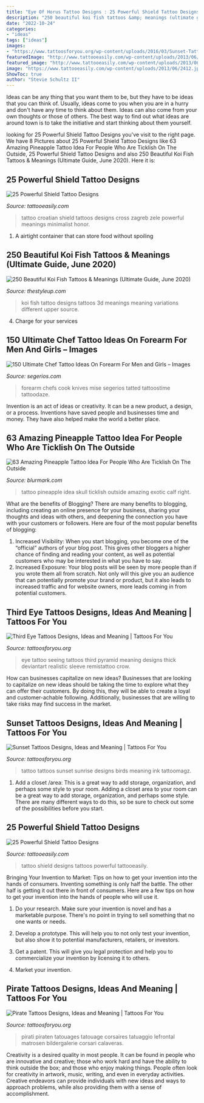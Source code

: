 ```yaml
---
title: "Eye Of Horus Tattoo Designs : 25 Powerful Shield Tattoo Designs"
description: "250 beautiful koi fish tattoos &amp; meanings (ultimate guide, june 2020)"
date: "2022-10-24"
categories:
- "ideas"
tags: ["ideas"]
images:
- "https://www.tattoosforyou.org/wp-content/uploads/2016/03/Sunset-Tattoos-for-Men.jpg"
featuredImage: "http://www.tattooeasily.com/wp-content/uploads/2013/06/160.jpg"
featured_image: "http://www.tattooeasily.com/wp-content/uploads/2013/06/160.jpg"
image: "https://www.tattooeasily.com/wp-content/uploads/2013/06/2412.jpg"
ShowToc: true
author: "Stevie Schultz II"
---
```



Ideas can be any thing that you want them to be, but they have to be ideas that you can think of. Usually, ideas come to you when you are in a hurry and don't have any time to think about them. Ideas can also come from your own thoughts or those of others. The best way to find out what ideas are around town is to take the initiative and start thinking about them yourself.

	

		
looking for 25 Powerful Shield Tattoo Designs you've visit to the right page. We have 8 Pictures about 25 Powerful Shield Tattoo Designs like 63 Amazing Pineapple Tattoo Idea For People Who Are Ticklish On The Outside, 25 Powerful Shield Tattoo Designs and also 250 Beautiful Koi Fish Tattoos &amp; Meanings (Ultimate Guide, June 2020). Here it is:
		
    
## 25 Powerful Shield Tattoo Designs

<img loading=lazy src="http://www.tattooeasily.com/wp-content/uploads/2013/06/160.jpg" onerror="this.onerror=null;this.src='https://tse3.mm.bing.net/th?id=OIP.44sifGAkF5EdQi4jOMhQdgHaJ3&amp;pid=15.1';" alt="25 Powerful Shield Tattoo Designs">

_Source: tattooeasily.com_

>tattoo croatian shield tattoos designs cross zagreb zele powerful meanings minimalist honor. 

	

1. A airtight container that can store food without spoiling 

    
## 250 Beautiful Koi Fish Tattoos &amp; Meanings (Ultimate Guide, June 2020)

<img loading=lazy src="https://thestyleup.com/wp-content/uploads/2015/03/koi-fish-tattoo-designs-24.jpg" onerror="this.onerror=null;this.src='https://tse4.mm.bing.net/th?id=OIP.uLzJTCJMkc_hiO4Vvk5kmwHaJ4&amp;pid=15.1';" alt="250 Beautiful Koi Fish Tattoos &amp; Meanings (Ultimate Guide, June 2020)">

_Source: thestyleup.com_

>koi fish tattoo designs tattoos 3d meanings meaning variations different upper source. 

	

4. Charge for your services 

    
## 150 Ultimate Chef Tattoo Ideas On Forearm For Men And Girls – Images

<img loading=lazy src="https://www.segerios.com/wp-content/uploads/2019/01/Impressive-Chef-Tattoo-On-Forearm.jpg" onerror="this.onerror=null;this.src='https://tse4.mm.bing.net/th?id=OIP.RG9s9MAOKCagKciBWRqalgHaJ4&amp;pid=15.1';" alt="150 Ultimate Chef Tattoo Ideas On Forearm For Men and Girls – Images">

_Source: segerios.com_

>forearm chefs cook knives mise segerios tatted tattoostime tattoodaze. 

	

Invention is an act of ideas or creativity. It can be a new product, a design, or a process. Inventions have saved people and businesses time and money. They have also helped make the world a better place.

    
## 63 Amazing Pineapple Tattoo Idea For People Who Are Ticklish On The Outside

<img loading=lazy src="http://www.blurmark.com/wp-content/uploads/2017/05/Awesome-Pineapple-Tattoo.jpg" onerror="this.onerror=null;this.src='https://tse3.mm.bing.net/th?id=OIP.3-9BAFl9g5D-f-wGUjLt-QHaJ4&amp;pid=15.1';" alt="63 Amazing Pineapple Tattoo Idea For People Who Are Ticklish On The Outside">

_Source: blurmark.com_

>tattoo pineapple idea skull ticklish outside amazing exotic calf right. 

	

What are the benefits of Blogging?
There are many benefits to blogging, including creating an online presence for your business, sharing your thoughts and ideas with others, and deepening the connection you have with your customers or followers. Here are four of the most popular benefits of blogging: 
1. Increased Visibility: When you start blogging, you become one of the “official” authors of your blog post. This gives other bloggers a higher chance of finding and reading your content, as well as potential customers who may be interested in what you have to say. 
2. Increased Exposure: Your blog posts will be seen by more people than if you wrote them all from scratch. Not only will this give you an audience that can potentially promote your brand or product, but it also leads to increased traffic and for website owners, more leads coming in from potential customers. 

    
## Third Eye Tattoos Designs, Ideas And Meaning | Tattoos For You

<img loading=lazy src="http://www.tattoosforyou.org/wp-content/uploads/2016/05/Third-Eye-Pyramid-Tattoo.jpg" onerror="this.onerror=null;this.src='https://tse3.mm.bing.net/th?id=OIP.BKbHQEVk-kCw1qY2-ywgnAHaLJ&amp;pid=15.1';" alt="Third Eye Tattoos Designs, Ideas and Meaning | Tattoos For You">

_Source: tattoosforyou.org_

>eye tattoo seeing tattoos third pyramid meaning designs thick deviantart realistic sleeve remistattoo crow. 

	

How can businesses capitalize on new ideas?
Businesses that are looking to capitalize on new ideas should be taking the time to explore what they can offer their customers. By doing this, they will be able to create a loyal and customer-achable following. Additionally, businesses that are willing to take risks may find success in the market.

    
## Sunset Tattoos Designs, Ideas And Meaning | Tattoos For You

<img loading=lazy src="https://www.tattoosforyou.org/wp-content/uploads/2016/03/Sunset-Tattoos-for-Men.jpg" onerror="this.onerror=null;this.src='https://tse3.mm.bing.net/th?id=OIP.Ixfs6w9KaOUUPrwyndbgRQHaJ4&amp;pid=15.1';" alt="Sunset Tattoos Designs, Ideas and Meaning | Tattoos For You">

_Source: tattoosforyou.org_

>tattoo tattoos sunset sunrise designs birds meaning ink tattoomagz. 

	

1. Add a closet /area: This is a great way to add storage, organization, and perhaps some style to your room.
Adding a closet area to your room can be a great way to add storage, organization, and perhaps some style. There are many different ways to do this, so be sure to check out some of the possibilities before you start.

    
## 25 Powerful Shield Tattoo Designs

<img loading=lazy src="https://www.tattooeasily.com/wp-content/uploads/2013/06/2412.jpg" onerror="this.onerror=null;this.src='https://tse1.mm.bing.net/th?id=OIP.saihIxWgBSdCyXRZWK6_wgHaJ3&amp;pid=15.1';" alt="25 Powerful Shield Tattoo Designs">

_Source: tattooeasily.com_

>tattoo shield designs tattoos powerful tattooeasily. 

	

Bringing Your Invention to Market: Tips on how to get your invention into the hands of consumers.
Inventing something is only half the battle. The other half is getting it out there in front of consumers. Here are a few tips on how to get your invention into the hands of people who will use it.
1. Do your research. Make sure your invention is novel and has a marketable purpose. There's no point in trying to sell something that no one wants or needs.

2. Develop a prototype. This will help you to not only test your invention, but also show it to potential manufacturers, retailers, or investors.

3. Get a patent. This will give you legal protection and help you to commercialize your invention by licensing it to others.

4. Market your invention.

    
## Pirate Tattoos Designs, Ideas And Meaning | Tattoos For You

<img loading=lazy src="https://www.tattoosforyou.org/wp-content/uploads/2013/11/Pirate-Tattoo-752x1024.jpg" onerror="this.onerror=null;this.src='https://tse3.mm.bing.net/th?id=OIP.Z7KBHJPuXlfASvJM1HO6cAHaKF&amp;pid=15.1';" alt="Pirate Tattoos Designs, Ideas and Meaning | Tattoos For You">

_Source: tattoosforyou.org_

>pirati piraten tatouages tatouage corsaires tatuaggio lefrontal matrosen bildergalerie corsari calaveras. 

	

Creativity is a desired quality in most people. It can be found in people who are innovative and creative; those who work hard and have the ability to think outside the box; and those who enjoy making things. People often look for creativity in artwork, music, writing, and even in everyday activities. Creative endeavors can provide individuals with new ideas and ways to approach problems, while also providing them with a sense of accomplishment.

